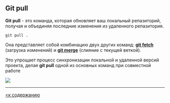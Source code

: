## Git pull

**Git pull** - это команда, которая обновляет ваш локальный репазиторий, получая и объединяя последние изменения из удаленного репазитория.

```bash=
git pull .
```

Она представляет собой комбинацию двух других команд: <u>**git fetch**</u> (загрузка изменений) и <u>**git merge**</u> (слияние с текущей веткой).

Это упрощает процесс синхронизации локальной и удаленной версий проекта, делая **git pull** одной из основных команд при совместной работе

![](IMG_3593.PNG)

---

[<к содержанию](readme.md)